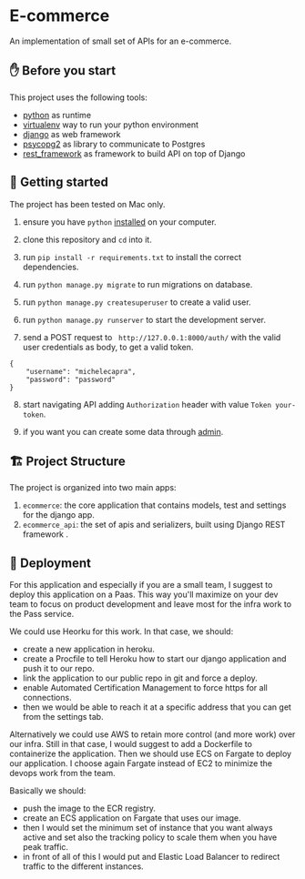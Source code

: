 # E-commerce

An implementation of small set of APIs for an e-commerce.


## ✋ Before you start

This project uses the following tools:

- [python](https://www.python.org/) as runtime
- [virtualenv](https://docs.python.org/3/library/venv.html) way to run your python environment
- [django](https://www.djangoproject.com) as web framework
- [psycopg2](https://pypi.org/project/psycopg2/) as library to communicate to Postgres
- [rest_framework](https://pypi.org/project/djangorestframework/) as framework to build API on top of Django

## 📑 Getting started

The project has been tested on Mac only.

1. ensure you have `python` [installed](https://www.python.org/downloads/) on your computer.

2. clone this repository and `cd` into it.

3. run `pip install -r requirements.txt` to install the correct dependencies.

4. run `python manage.py migrate` to run migrations on database.

5. run `python manage.py createsuperuser` to create a valid user.

6. run `python manage.py runserver` to start the development server.

7. send a POST request to ` http://127.0.0.1:8000/auth/` with the valid user credentials as body, to get a valid token.
```
{
	"username": "michelecapra",
	"password": "password"
}
```

8. start navigating API adding `Authorization` header with value `Token your-token`.

9. if you want you can create some data through [admin](http://127.0.0.1:8000/admin).

## 🏗️ Project Structure

The project is organized into two main apps:

1. `ecommerce`: the core application that contains models, test and settings for the django app.
2. `ecommerce_api`: the set of apis and serializers, built using Django REST framework .

## 🚢 Deployment

For this application and especially if you are a small team, I suggest to deploy this application on a Paas. This way you'll maximize on your dev team to focus on product development and leave most for the infra work to the Pass service. 

We could use Heorku for this work. In that case, we should:
* create a new application in heroku.
* create a Procfile to tell Heroku how to start our django application and push it to our repo.
* link the application to our public repo in git and force a deploy.
* enable Automated Certification Management to force https for all connections.
* then we would be able to reach it at a specific address that you can get from the settings tab.

Alternatively we could use AWS to retain more control (and more work) over our infra. Still in that case, I would suggest to add a Dockerfile to containerize the application. Then we should use ECS on Fargate to deploy our application. I choose again Fargate instead of EC2 to minimize the devops work from the team.

Basically we should:
* push the image to the ECR registry.
* create an ECS application on Fargate that uses our image.
* then I would set the minimum set of instance that you want always active and set also the tracking policy to scale them when you have peak traffic.
* in front of all of this I would put and Elastic Load Balancer to redirect traffic to the different instances.
